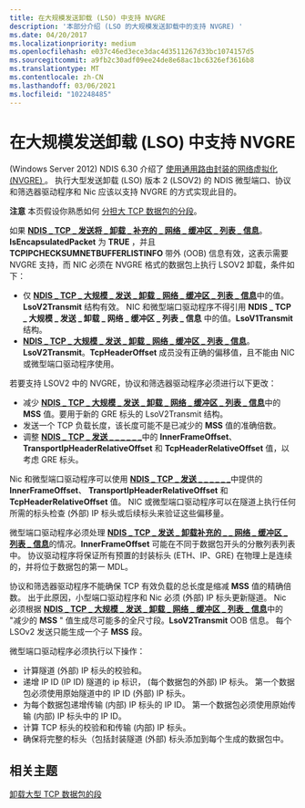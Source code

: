 ```yaml
---
title: 在大规模发送卸载 (LSO) 中支持 NVGRE
description: '本部分介绍 (LSO 的大规模发送卸载中的支持 NVGRE) '
ms.date: 04/20/2017
ms.localizationpriority: medium
ms.openlocfilehash: e037c46ed3ece3dac4d3511267d33bc1074157d5
ms.sourcegitcommit: a9fb2c30adf09ee24de8e68ac1bc6326ef3616b8
ms.translationtype: MT
ms.contentlocale: zh-CN
ms.lasthandoff: 03/06/2021
ms.locfileid: "102248485"
---
```

# <a name="supporting-nvgre-in-large-send-offload-lso"></a>在大规模发送卸载 (LSO) 中支持 NVGRE


 (Windows Server 2012) NDIS 6.30 介绍了 [使用通用路由封装的网络虚拟化 (NVGRE) ](network-virtualization-using-generic-routing-encapsulation--nvgre--task-offload.md)。 执行大型发送卸载 (LSO) 版本 2 (LSOV2) 的 NDIS 微型端口、协议和筛选器驱动程序和 Nic 应该以支持 NVGRE 的方式实现此目的。

**注意**  本页假设你熟悉如何 [分担大 TCP 数据包的分段](offloading-the-segmentation-of-large-tcp-packets.md)。

 

如果 [**NDIS \_ TCP \_ 发送将 \_ 卸载 \_ 补充的 \_ 网络 \_ 缓冲区 \_ 列表 \_ 信息**](/windows-hardware/drivers/ddi/ndis/ns-ndis-_ndis_tcp_send_offloads_supplemental_net_buffer_list_info)。**IsEncapsulatedPacket** 为 **TRUE** ，并且 **TCPIPCHECKSUMNETBUFFERLISTINFO** 带外 (OOB) 信息有效，这表示需要 NVGRE 支持，而 NIC 必须在 NVGRE 格式的数据包上执行 LSOV2 卸载，条件如下：

-   仅 [**NDIS \_ TCP \_ 大规模 \_ 发送 \_ 卸载 \_ 网络 \_ 缓冲区 \_ 列表 \_ 信息**](/windows-hardware/drivers/ddi/nbllso/ns-nbllso-ndis_tcp_large_send_offload_net_buffer_list_info)中的值。**LsoV2Transmit** 结构有效。 NIC 和微型端口驱动程序不得引用 **NDIS \_ TCP \_ 大规模 \_ 发送 \_ 卸载 \_ 网络 \_ 缓冲区 \_ 列表 \_ 信息** 中的值。**LsoV1Transmit** 结构。
-   [**NDIS \_ TCP \_ 大规模 \_ 发送 \_ 卸载 \_ 网络 \_ 缓冲区 \_ 列表 \_ 信息**](/windows-hardware/drivers/ddi/nbllso/ns-nbllso-ndis_tcp_large_send_offload_net_buffer_list_info)。**LsoV2Transmit**。**TcpHeaderOffset** 成员没有正确的偏移值，且不能由 NIC 或微型端口驱动程序使用。

若要支持 LSOV2 中的 NVGRE，协议和筛选器驱动程序必须进行以下更改：

-   减少 [**NDIS \_ TCP \_ 大规模 \_ 发送 \_ 卸载 \_ 网络 \_ 缓冲区 \_ 列表 \_ 信息**](/windows-hardware/drivers/ddi/nbllso/ns-nbllso-ndis_tcp_large_send_offload_net_buffer_list_info)中的 **MSS** 值。要用于新的 GRE 标头的 LsoV2Transmit 结构。
-   发送一个 TCP 负载长度，该长度可能不是已减少的 **MSS** 值的准确倍数。
-   调整 [**NDIS \_ TCP \_ 发送 \_ \_ \_ \_ \_ \_**](/windows-hardware/drivers/ddi/ndis/ns-ndis-_ndis_tcp_send_offloads_supplemental_net_buffer_list_info)中的 **InnerFrameOffset**、 **TransportIpHeaderRelativeOffset** 和 **TcpHeaderRelativeOffset** 值，以考虑 GRE 标头。

Nic 和微型端口驱动程序可以使用 [**NDIS \_ TCP \_ 发送 \_ \_ \_ \_ \_ \_**](/windows-hardware/drivers/ddi/ndis/ns-ndis-_ndis_tcp_send_offloads_supplemental_net_buffer_list_info)中提供的 **InnerFrameOffset**、 **TransportIpHeaderRelativeOffset** 和 **TcpHeaderRelativeOffset** 值。 NIC 或微型端口驱动程序可以在隧道上执行任何所需的标头检查 (外部) IP 标头或后续标头来验证这些偏移量。

微型端口驱动程序必须处理 [**NDIS \_ TCP \_ 发送 \_ 卸载补充的 \_ \_ 网络 \_ 缓冲区 \_ 列表 \_ 信息**](/windows-hardware/drivers/ddi/ndis/ns-ndis-_ndis_tcp_send_offloads_supplemental_net_buffer_list_info)的情况。**InnerFrameOffset** 可能在不同于数据包开头的分散列表列表中。 协议驱动程序将保证所有预置的封装标头 (ETH、IP、GRE) 在物理上是连续的，并将位于数据包的第一 MDL。

协议和筛选器驱动程序不能确保 TCP 有效负载的总长度是缩减 **MSS** 值的精确倍数。 出于此原因，小型端口驱动程序和 Nic 必须 (外部) IP 标头更新隧道。 Nic 必须根据 [**NDIS \_ TCP \_ 大规模 \_ 发送 \_ 卸载 \_ 网络 \_ 缓冲区 \_ 列表 \_ 信息**](/windows-hardware/drivers/ddi/nbllso/ns-nbllso-ndis_tcp_large_send_offload_net_buffer_list_info)中的 "减少的 **MSS** " 值生成尽可能多的全尺寸段。**LsoV2Transmit** OOB 信息。 每个 LSOv2 发送只能生成一个子 **MSS** 段。

微型端口驱动程序必须执行以下操作：

-   计算隧道 (外部) IP 标头的校验和。
-   递增 IP ID (IP ID) 隧道的 ip 标识， (每个数据包的外部) IP 标头。 第一个数据包必须使用原始隧道中的 IP ID (外部) IP 标头。
-   为每个数据包递增传输 (内部) IP 标头的 IP ID。 第一个数据包必须使用原始传输 (内部) IP 标头中的 IP ID。
-   计算 TCP 标头的校验和和传输 (内部) IP 标头。
-   确保将完整的标头（包括封装隧道 (外部) 标头添加到每个生成的数据包中。

## <a name="related-topics"></a>相关主题


[卸载大型 TCP 数据包的段](offloading-the-segmentation-of-large-tcp-packets.md)

 

